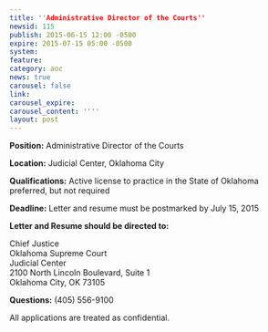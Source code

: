 ```yaml
---
title: ''Administrative Director of the Courts''
newsid: 115
publish: 2015-06-15 12:00 -0500
expire: 2015-07-15 05:00 -0500
system: 
feature: 
category: aoc
news: true
carousel: false
link: 
carousel_expire: 
carousel_content: ''''
layout: post
---
```

<p><strong>Position:</strong> Administrative Director of the Courts</p>
<p><strong>Location:</strong> Judicial Center, Oklahoma City</p>
<p><strong>Qualifications:</strong> Active license to practice in the State of Oklahoma preferred, but not required</p>
<p><strong>Deadline:</strong>    Letter and resume must be postmarked by July 15, 2015 </p>
<p><strong>Letter and Resume should be directed to:</strong></p>
<p>Chief Justice<br>
Oklahoma Supreme Court<br>
Judicial Center<br>
2100 North Lincoln Boulevard, Suite 1<br>
Oklahoma City, OK 73105</p>
<p><strong>Questions:</strong>   (405) 556-9100</p>
<p>All applications are treated as confidential.</p>